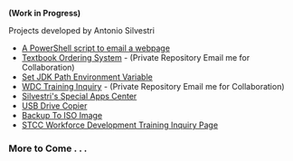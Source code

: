 **(Work in Progress)**

Projects developed by Antonio Silvestri 

+ [A PowerShell script to email a webpage](https://github.com/bytecodeman/PowerShell-Email-Webpage)
+ [Textbook Ordering System](https://github.com/bytecodeman/Bookstore-Ordering-System) - (Private Repository Email me for Collaboration)
+ [Set JDK Path Environment Variable](https://github.com/bytecodeman/Set-JDK-Path-Environment-Variable)
+ [WDC Training Inquiry](https://github.com/bytecodeman/WDC-Training-Inquiry) - (Private Repository Email me for Collaboration)
+ [Silvestri's Special Apps Center](https://github.com/bytecodeman/Silvestri-s-Special-Apps-Center)
+ [USB Drive Copier](https://github.com/bytecodeman/USB-Drive-Copier.git)
+ [Backup To ISO Image](https://github.com/bytecodeman/Backup-To-ISO-Image)
+ [STCC Workforce Development Training Inquiry Page](https://github.com/bytecodeman/WDC-Training-Inquiry)

### More to Come . . .
